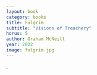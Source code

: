 ```yaml
---
layout: book
category: books
title: Fulgrim
subtitle: "Visions of Treachery"
horus: 5
author: Graham McNeill
year: 2022
image: fulgrim.jpg
---
```

.
